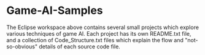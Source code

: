 # Game-AI-Samples
The Eclipse workspace above contains several small projects which explore various techniques of game AI. Each project has its own README.txt file, and a collection of Code_Structure.txt files which explain the flow and "not-so-obvious" details of each source code file. 
